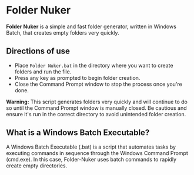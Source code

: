 # Folder Nuker
**Folder Nuker** is a simple and fast folder generator, written in Windows Batch, that creates empty folders very quickly.

## Directions of use
* Place `Folder Nuker.bat` in the directory where you want to create folders and run the file.
* Press any key as prompted to begin folder creation.
* Close the Command Prompt window to stop the process once you're done.

**Warning:** This script generates folders very quickly and will continue to do so until the Command Prompt window is manually closed. Be cautious and ensure it's run in the correct directory to avoid unintended folder creation.

## What is a Windows Batch Executable?
A Windows Batch Executable (.bat) is a script that automates tasks by executing commands in sequence through the Windows Command Prompt (cmd.exe). In this case, Folder-Nuker uses batch commands to rapidly create empty directories.
